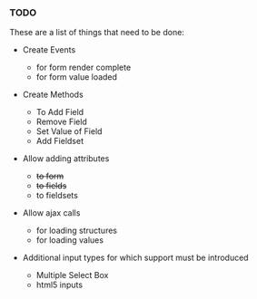 ### TODO
These are a list of things that need to be done:
* Create Events
    * for form render complete
    * for form value loaded

* Create Methods
    * To Add Field
    * Remove Field
    * Set Value of Field
    * Add Fieldset

* Allow adding attributes
    * ~~to form~~
    * ~~to fields~~
    * to fieldsets

* Allow ajax calls
    * for loading structures
    * for loading values


* Additional input types for which support must be introduced
    * Multiple Select Box
    * html5 inputs